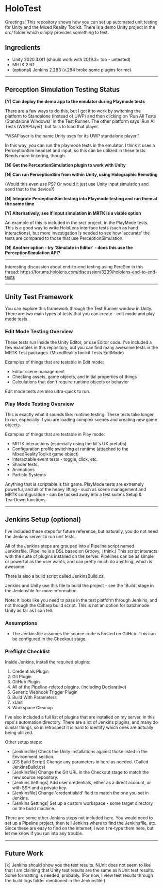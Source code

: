 # HoloTest

Greetings! This repository shows how you can set up automated unit testing for Unity and the Mixed Reality Toolkit. There is a demo Unity project in the src/ folder which simply provides something to test. 

## Ingredients

- Unity 2020.3.0f1 (should work with 2019.3+ too - untested)
- MRTK 2.6.1
- (optional) Jenkins 2.283 (v.284 broke some plugins for me)

----

## Perception Simulation Testing Status

**[Y] Can deploy the demo app to the emulator during Playmode tests**

There are a few ways to do this, but I got it to work by switching the platform to Standalone (instead of UWP) and then clicking on 'Run All Tests (Standalone Windows)' in the Test Runner. The other platform says 'Run All Tests (WSAPlayer)' but fails to load that player. 

"WSAPlayer is the name Unity uses for its UWP standalone player." 

In this way, you can run the playmode tests in the emulator. I think it uses a PerceptionSim headset and input, so this can be utilized in these tests. Needs more tinkering, though. 

**[N] Get the PerceptionSimulation plugin to work with Unity**

**[N] Can run PerceptionSim from within Unity, using Holographic Remoting**

(Would this even use PS? Or would it just use Unity input simulation and send that to the device?)

**[N] Integrate PerceptionSim testing into Playmode testing and run them at the same time**

**[Y] Alternatively, see if input simulation in MRTK is a viable option**

An example of this is included in the src/ project, in the PlayMode tests. This is a good way to write HoloLens interface tests (such as hand interactions), but more investigation is needed to see how 'accurate' the tests are compared to those that use PerceptionSimulation. 

**[N] Another option - try 'Simulate in Editor' - does this use the PerceptionSimulation API?**

----

Interesting discussion about end-to-end testing using PercSim in this thread:
https://forums.hololens.com/discussion/3239/hololens-end-to-end-tests

----

## Unity Test Framework

You can explore this framework through the Test Runner window in Unity. There are two main types of tests that you can create - edit mode and play mode tests. 

### Edit Mode Testing Overview

These tests run inside the Unity Editor, or use Editor code. I've included a few examples in this repository, but you can find many awesome tests in the MRTK Test packages. (MixedRealityToolkit.Tests.EditMode)

Examples of things that are testable in Edit mode: 

- Editor scene management
- Checking assets, game objects, and initial properties of things
- Calculations that don't require runtime objects or behavior

Edit mode tests are also ultra-quick to run.

### Play Mode Testing Overview

This is exactly what it sounds like: runtime testing. These tests take longer to run, especially if you are loading complex scenes and creating new game objects. 

Examples of things that are testable in Play mode: 

- MRTK interactions (especially using the kit's UX prefabs)
- Configuration profile switching at runtime (attached to the MixedRealityToolkit game object)
- Interactable event tests - toggle, click, etc. 
- Shader tests
- Animations
- Particle Systems

Anything that is scriptable is fair game. PlayMode tests are extremely powerful, and all of the heavy lifting - such as scene management and MRTK configuration - can be tucked away into a test suite's Setup & TearDown functions. 

----

## Jenkins Setup (optional)

I've included these steps for future reference, but naturally, you do not need the Jenkins server to run unit tests. 

All of the Jenkins steps are grouped into a Pipeline script named Jenkinsfile. (Pipeline is a DSL based on Groovy, I think.) This script interacts with the suite of plugins installed on the server. Pipelines can be as simple or powerful as the user wants, and can pretty much do anything, which is awesome. 

There is also a build script called JenkinsBuild.cs. 

Jenkins and Unity use this file to build the project - see the 'Build' stage in the Jenkinsfile for more information. 

Note: it looks like you need to pass in the test platform through Jenkins, and not through the CSharp build script. This is not an option for batchmode Unity as far as I can tell.

### Assumptions
- The Jenkinsfile assumes the source code is hosted on GitHub. This can be configured in the Checkout stage. 

### Preflight Checklist
Inside Jenkins, install the required plugins: 
1. Credentials Plugin
2. Git Plugin
3. GitHub Plugin
4. All of the Pipeline-related plugins. (including Declarative)
5. Generic Webhook Trigger Plugin
6. Build With Parameters
7. xUnit
8. Workspace Cleanup

I've also included a full list of plugins that are installed on my server, in this repo's automation directory. 
There are a lot of Jenkins plugins, and many do similar things, so in retrospect it is hard to identify which ones are actually being utilized.

Other setup steps:

- [Jenkinsfile] Check the Unity installations against those listed in the Environment section.
- [CS Build Script] Change any parameters in here as needed. (Called JenkinsBuild.cs)
- [Jenkinsfile] Change the Git URL in the Checkout stage to match the new source repository. 
- [Jenkins Settings] Add user credentials, either as a direct account, or with SSH and a private key. 
- [Jenkinsfile] Change 'credentialsId' field to match the one you set in Jenkins. 
- [Jenkins Settings] Set up a custom workspace - some target directory on the build machine.

There are some other Jenkins steps not included here. You would need to set up a Pipeline project, then tell Jenkins where to find the Jenkinsfile, etc. Since these are easy to find on the internet, I won't re-type them here, but let me know if you run into any trouble.

----

## Future Work 

[x] Jenkins should show you the test results. NUnit does not seem to like that I am claiming that Unity test results are the same as NUnit test results. Some formatting is needed, probably. (For now, I view test results through the build logs folder mentioned in the Jenkinsfile.)